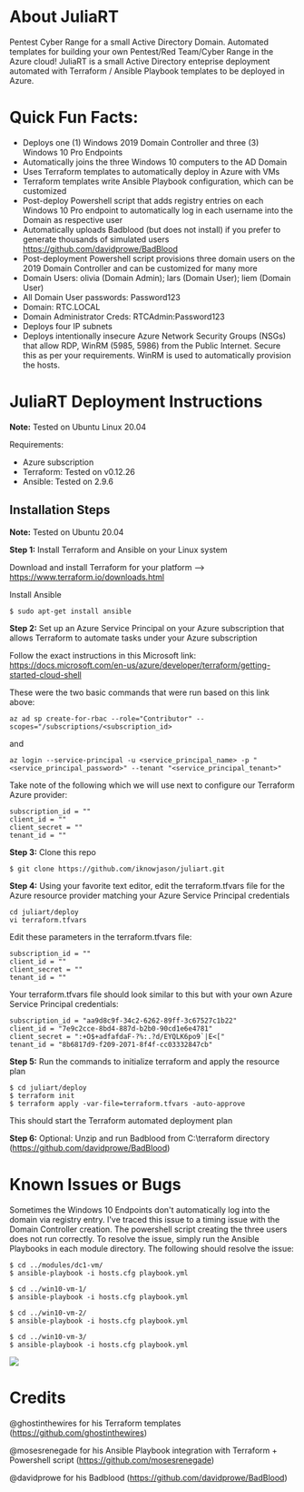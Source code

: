 # About JuliaRT
Pentest Cyber Range for a small Active Directory Domain.  Automated templates for building your own Pentest/Red Team/Cyber Range in the Azure cloud!  JuliaRT is a small Active Directory enteprise deployment automated with Terraform / Ansible Playbook templates to be deployed in Azure.
# Quick Fun Facts:
* Deploys one (1) Windows 2019 Domain Controller and three (3) Windows 10 Pro Endpoints
* Automatically joins the three Windows 10 computers to the AD Domain
* Uses Terraform templates to automatically deploy in Azure with VMs
* Terraform templates write Ansible Playbook configuration, which can be customized
* Post-deploy Powershell script that adds registry entries on each Windows 10 Pro endpoint to automatically log in each username into the Domain as respective user
* Automatically uploads Badblood (but does not install) if you prefer to generate thousands of simulated users https://github.com/davidprowe/BadBlood
* Post-deployment Powershell script provisions three domain users on the 2019 Domain Controller and can be customized for many more
* Domain Users:  olivia (Domain Admin); lars (Domain User); liem (Domain User)
* All Domain User passwords:  Password123
* Domain:  RTC.LOCAL
* Domain Administrator Creds:  RTCAdmin:Password123
* Deploys four IP subnets
* Deploys intentionally insecure Azure Network Security Groups (NSGs) that allow RDP, WinRM (5985, 5986) from the Public Internet.  Secure this as per your requirements.  WinRM is used to automatically provision the hosts.

# JuliaRT Deployment Instructions
**Note:**  Tested on Ubuntu Linux 20.04 

Requirements:
* Azure subscription
* Terraform:  Tested on v0.12.26
* Ansible:  Tested on 2.9.6

## Installation Steps

**Note:**  Tested on Ubuntu 20.04

**Step 1:** Install Terraform and Ansible on your Linux system

Download and install Terraform for your platform --> https://www.terraform.io/downloads.html

Install Ansible
```
$ sudo apt-get install ansible
```

**Step 2:** Set up an Azure Service Principal on your Azure subscription that allows Terraform to automate tasks under your Azure subscription

Follow the exact instructions in this Microsoft link:
https://docs.microsoft.com/en-us/azure/developer/terraform/getting-started-cloud-shell

These were the two basic commands that were run based on this link above:
```
az ad sp create-for-rbac --role="Contributor" --scopes="/subscriptions/<subscription_id>
```
and
```
az login --service-principal -u <service_principal_name> -p "<service_principal_password>" --tenant "<service_principal_tenant>"
```
Take note of the following which we will use next to configure our Terraform Azure provider:
```
subscription_id = ""
client_id = ""
client_secret = ""
tenant_id = ""
```

**Step 3:** Clone this repo
```
$ git clone https://github.com/iknowjason/juliart.git
```

**Step 4:** Using your favorite text editor, edit the terraform.tfvars file for the Azure resource provider matching your Azure Service Principal credentials

```
cd juliart/deploy
vi terraform.tfvars
```

Edit these parameters in the terraform.tfvars file:
```
subscription_id = ""
client_id = ""
client_secret = ""
tenant_id = ""
```

Your terraform.tfvars file should look similar to this but with your own Azure Service Principal credentials:
```
subscription_id = "aa9d8c9f-34c2-6262-89ff-3c67527c1b22"
client_id = "7e9c2cce-8bd4-887d-b2b0-90cd1e6e4781"
client_secret = ":+O$+adfafdaF-?%:.?d/EYQLK6po9`|E<["
tenant_id = "8b6817d9-f209-2071-8f4f-cc03332847cb"
```

**Step 5:** Run the commands to initialize terraform and apply the resource plan

```
$ cd juliart/deploy
$ terraform init
$ terraform apply -var-file=terraform.tfvars -auto-approve
```

This should start the Terraform automated deployment plan

**Step 6:** Optional:  Unzip and run Badblood from C:\terraform directory (https://github.com/davidprowe/BadBlood)

# Known Issues or Bugs
Sometimes the Windows 10 Endpoints don't automatically log into the domain via registry entry.  I've traced this issue to a timing issue with the Domain Controller creation.  The powershell script creating the three users does not run correctly.  To resolve the issue, simply run the Ansible Playbooks in each module directory.  The following should resolve the issue:
```
$ cd ../modules/dc1-vm/
$ ansible-playbook -i hosts.cfg playbook.yml

$ cd ../win10-vm-1/
$ ansible-playbook -i hosts.cfg playbook.yml

$ cd ../win10-vm-2/
$ ansible-playbook -i hosts.cfg playbook.yml

$ cd ../win10-vm-3/
$ ansible-playbook -i hosts.cfg playbook.yml
```

![](images/Julia_Image1.jpeg)

# Credits

@ghostinthewires for his Terraform templates (https://github.com/ghostinthewires)

@mosesrenegade for his Ansible Playbook integration with Terraform + Powershell script (https://github.com/mosesrenegade)

@davidprowe for his Badblood (https://github.com/davidprowe/BadBlood)
